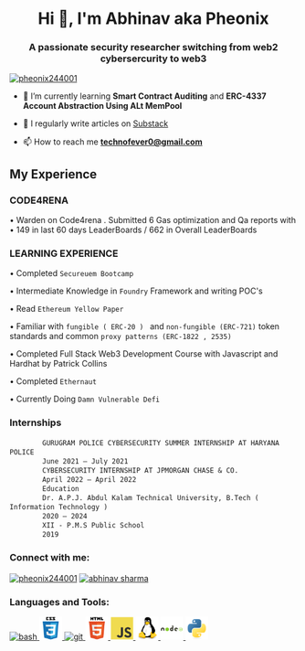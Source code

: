 <h1 align="center">Hi 👋, I'm Abhinav aka Pheonix</h1>
<h3 align="center">A passionate security researcher switching from web2 cybersercurity to web3</h3>

<p align="left"> <a href="https://twitter.com/pheonix244001" target="blank"><img src="https://img.shields.io/twitter/follow/pheonix244001?logo=twitter&style=for-the-badge" alt="pheonix244001" /></a> </p>

- 🌱 I’m currently learning **Smart Contract Auditing** and **ERC-4337 Account Abstraction Using ALt MemPool**

- 📝 I regularly write articles on [Substack](https://pheonix244001.substack.com/)

- 📫 How to reach me **technofever0@gmail.com**


## **My Experience**


###  CODE4RENA
             
• Warden on Code4rena . Submitted 6 Gas optimization and Qa reports with
• 149 in last 60 days LeaderBoards / 662 in Overall LeaderBoards
            
### LEARNING EXPERIENCE

• Completed `Secureuem Bootcamp`

• Intermediate Knowledge in `Foundry` Framework and writing POC's

• Read `Ethereum Yellow Paper` 

• Familiar with `fungible ( ERC-20 ) ` and `non-fungible (ERC-721)` token standards  and common `proxy patterns (ERC-1822 , 2535)` 

• Completed Full Stack Web3 Development Course with Javascript and Hardhat by Patrick Collins

• Completed `Ethernaut`

• Currently Doing `Damn Vulnerable Defi`

### Internships
            GURUGRAM POLICE CYBERSECURITY SUMMER INTERNSHIP AT HARYANA POLICE
            June 2021 – July 2021
            CYBERSECURITY INTERNSHIP AT JPMORGAN CHASE & CO.
            April 2022 – April 2022
            Education
            Dr. A.P.J. Abdul Kalam Technical University, B.Tech ( Information Technology )
            2020 – 2024
            XII - P.M.S Public School
            2019
  
         

<h3 align="left">Connect with me:</h3>
<p align="left">
<a href="https://twitter.com/pheonix244001" target="blank"><img align="center" src="https://raw.githubusercontent.com/rahuldkjain/github-profile-readme-generator/master/src/images/icons/Social/twitter.svg" alt="pheonix244001" height="30" width="40" /></a>
<a href="https://www.linkedin.com/in/abhinav-sharma-b1900a203/" target="blank"><img align="center" src="https://raw.githubusercontent.com/rahuldkjain/github-profile-readme-generator/master/src/images/icons/Social/linked-in-alt.svg" alt="abhinav sharma" height="30" width="40" /></a>
</p>

<h3 align="left">Languages and Tools:</h3>
<p align="left"> <a href="https://www.gnu.org/software/bash/" target="_blank" rel="noreferrer"> <img src="https://www.vectorlogo.zone/logos/gnu_bash/gnu_bash-icon.svg" alt="bash" width="40" height="40"/> </a> <a href="https://www.w3schools.com/css/" target="_blank" rel="noreferrer"> <img src="https://raw.githubusercontent.com/devicons/devicon/master/icons/css3/css3-original-wordmark.svg" alt="css3" width="40" height="40"/> </a> <a href="https://git-scm.com/" target="_blank" rel="noreferrer"> <img src="https://www.vectorlogo.zone/logos/git-scm/git-scm-icon.svg" alt="git" width="40" height="40"/> </a> <a href="https://www.w3.org/html/" target="_blank" rel="noreferrer"> <img src="https://raw.githubusercontent.com/devicons/devicon/master/icons/html5/html5-original-wordmark.svg" alt="html5" width="40" height="40"/> </a> <a href="https://developer.mozilla.org/en-US/docs/Web/JavaScript" target="_blank" rel="noreferrer"> <img src="https://raw.githubusercontent.com/devicons/devicon/master/icons/javascript/javascript-original.svg" alt="javascript" width="40" height="40"/> </a> <a href="https://www.linux.org/" target="_blank" rel="noreferrer"> <img src="https://raw.githubusercontent.com/devicons/devicon/master/icons/linux/linux-original.svg" alt="linux" width="40" height="40"/> </a> <a href="https://nodejs.org" target="_blank" rel="noreferrer"> <img src="https://raw.githubusercontent.com/devicons/devicon/master/icons/nodejs/nodejs-original-wordmark.svg" alt="nodejs" width="40" height="40"/> </a> <a href="https://www.python.org" target="_blank" rel="noreferrer"> <img src="https://raw.githubusercontent.com/devicons/devicon/master/icons/python/python-original.svg" alt="python" width="40" height="40"/> </a> </p>

